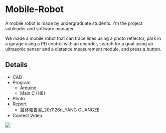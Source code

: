 # Mobile-Robot
 A mobile robot is made by undergraduate students. I'm the project subleader and software manager.

We made a mobile robot that can trace lines using a photo reflector, park in a garage using a PD control with an encoder, search for a goal using an ultrasonic sensor and a distance measurement module, and press a button.

## Details

- CAD
- Program
  - Arduino
  - Main C (H8)
- Photo
- Report
  - 最終報告書_20t1126n_YANG GUANGZE
- Contest Video

![](video.gif)